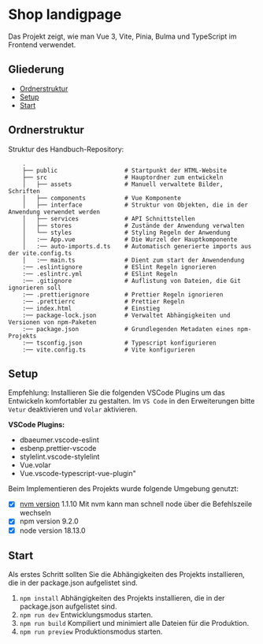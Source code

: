 # Shop landigpage

Das Projekt zeigt, wie man Vue 3, Vite, Pinia, Bulma und TypeScript im Frontend verwendet.

## Gliederung

- [Ordnerstruktur](#ordnerstruktur)
- [Setup](#setup)
- [Start](#start)

## Ordnerstruktur

Struktur des Handbuch-Repository:

```shell
    .
    ├── public                   # Startpunkt der HTML-Website
    ├── src                      # Hauptordner zum entwickeln
    │   ├── assets               # Manuell verwaltete Bilder, Schriften
    │   ├── components           # Vue Komponente
    │   ├── interface            # Struktur von Objekten, die in der Anwendung verwendet werden
    │   ├── services             # API Schnittstellen
    │   ├── stores               # Zustände der Anwendung verwalten
    │   └── styles               # Styling Regeln der Anwendung
    │   :── App.vue              # Die Wurzel der Hauptkomponente
    │   :── auto-imports.d.ts    # Automatisch generierte imports aus der vite.config.ts
    │   :── main.ts              # Dient zum start der Anwendendung
    :── .eslintignore            # ESlint Regeln ignorieren
    :── .eslintrc.yml            # ESlint Regeln
    :── .gitignore               # Auflistung von Dateien, die Git ignorieren soll
    :── .prettierignore          # Prettier Regeln ignorieren
    :── .prettierrc              # Prettier Regeln
    :── index.html               # Einstieg
    :── package-lock.json        # Verwaltet Abhängigkeiten und Versionen von npm-Paketen
    :── package.json             # Grundlegenden Metadaten eines npm-Projekts
    :── tsconfig.json            # Typescript konfigurieren
    :── vite.config.ts           # Vite konfigurieren
```

## Setup

Empfehlung:
Installieren Sie die folgenden VSCode Plugins um das Entwickeln komfortabler zu gestalten.
Im `VS Code` in den Erweiterungen bitte `Vetur` deaktivieren und `Volar` aktivieren.

**VSCode Plugins:**

- dbaeumer.vscode-eslint
- esbenp.prettier-vscode
- stylelint.vscode-stylelint
- Vue.volar
- Vue.vscode-typescript-vue-plugin"

Beim Implementieren des Projekts wurde folgende Umgebung genutzt:

- [x] [nvm version](https://github.com/nvm-sh/nvm) 1.1.10 Mit nvm kann man schnell node über die Befehlszeile wechseln
- [x] npm version 9.2.0
- [x] node version 18.13.0

## Start

Als erstes Schritt sollten Sie die Abhängigkeiten des Projekts installieren, die in der package.json aufgelistet sind.

1. `npm install` Abhängigkeiten des Projekts installieren, die in der package.json aufgelistet sind.
2. `npm run dev` Entwicklungsmodus starten.
3. `npm run build` Kompiliert und minimiert alle Dateien für die Produktion.
4. `npm run preview` Produktionsmodus starten.
